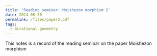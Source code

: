```yaml
---
title: 'Reading seminar: Moishezon morphism 2'
date: 2024-05-30
permalink: /files/paper2.pdf
tags:
  - Birational geometry
---
```


This notes is a record of the reading seminar on the paper Moishezon morphism